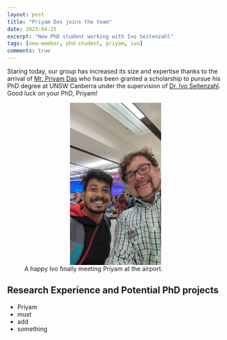 ```yaml
---
layout: post
title: "Priyam Das joins the team"
date: 2023-04-25
excerpt: "New PhD student working with Ivo Seitenzahl"
tags: [new-member, phd-student, priyam, ivo]
comments: true
---
```


Staring today, our group has increased its size and expertise thanks to the arrival of [Mr. Priyam Das](https://unsw-cbr-astro.github.io/priyam-das/) who has been granted a scholarship to pursue his PhD degree at UNSW Canberra under the supervision of [Dr. Ivo Seitenzahl](https://unsw-cbr-astro.github.io/ivo-seitenzahl/). Good luck on your PhD, Priyam!

 <figure>
  <img src="/assets/news/IvoPriyamAirport.jpg" alt="Ivo and Priyam at the airport" style="width:50%; display: block; margin-left: auto; margin-right: auto;">
  <figcaption>A happy Ivo finally meeting Priyam at the airport.</figcaption>
</figure> 

## Research Experience and Potential PhD projects

* Priyam
* must
* add
* something